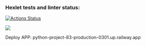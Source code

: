 ### Hexlet tests and linter status:
[![Actions Status](https://github.com/WeibHai/python-project-83/workflows/hexlet-check/badge.svg)](https://github.com/WeibHai/python-project-83/actions)

<a href="https://codeclimate.com/github/WeibHai/python-project-83/maintainability"><img src="https://api.codeclimate.com/v1/badges/2c56adae486da2256747/maintainability" /></a>

Deploy APP:
python-project-83-production-0301.up.railway.app